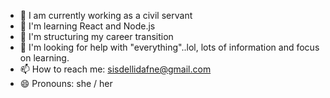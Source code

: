 - 🔭 I am currently working as a civil servant
- 🌱 I'm learning React and Node.js
- 👯 I'm structuring my career transition
- 🤔 I'm looking for help with "everything"..lol, lots of information and focus on learning.
- 📫 How to reach me:
sisdellidafne@gmail.com
- 😄 Pronouns: she / her

